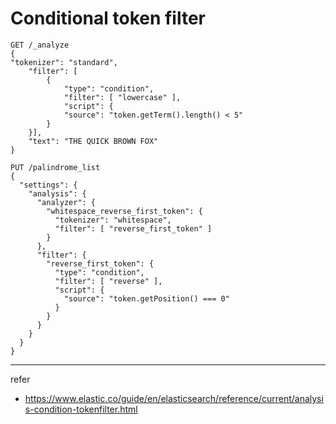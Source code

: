 # Conditional token filter

```
GET /_analyze
{
"tokenizer": "standard",
    "filter": [
        {
            "type": "condition",
            "filter": [ "lowercase" ],
            "script": {
            "source": "token.getTerm().length() < 5"
        }
    }],
    "text": "THE QUICK BROWN FOX"
}
```

```
PUT /palindrome_list
{
  "settings": {
    "analysis": {
      "analyzer": {
        "whitespace_reverse_first_token": {
          "tokenizer": "whitespace",
          "filter": [ "reverse_first_token" ]
        }
      },
      "filter": {
        "reverse_first_token": {
          "type": "condition",
          "filter": [ "reverse" ],
          "script": {
            "source": "token.getPosition() === 0"
          }
        }
      }
    }
  }
}
```
----

refer
- https://www.elastic.co/guide/en/elasticsearch/reference/current/analysis-condition-tokenfilter.html